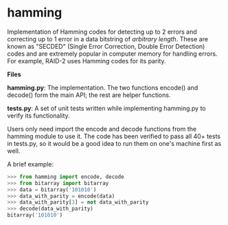 # hamming
Implementation of Hamming codes for detecting up to 2 errors and correcting up to 1 error in a data bitstring of *arbitrary length*. These are known as "SECDED" (Single Error Correction, Double Error Detection) codes and are extremely popular in computer memory for handling errors. For example, RAID-2 uses Hamming codes for its parity.

**Files**

**hamming.py**: The implementation. The two functions encode() and decode() form the main API; the rest are helper functions.

**tests.py**:   A set of unit tests written while implementing hamming.py to verify its functionality.

Users only need import the encode and decode functions from the hamming module to use it. The code has been verified to pass all 40+ tests in tests.py, so it would be a good idea to run them on one's machine first as well.

A brief example:
```python
>>> from hamming import encode, decode
>>> from bitarray import bitarray
>>> data = bitarray('101010')
>>> data_with_parity = encode(data)
>>> data_with_parity[3] = not data_with_parity
>>> decode(data_with_parity)
bitarray('101010')
```
